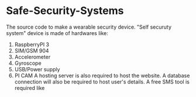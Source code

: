 # Safe-Security-Systems
The source code to make a wearable security device. "Self securuty system" device is made of hardwares like:
1. RaspberryPI 3
2. SIM/GSM 904
3. Accelerometer
4. Gyroscope
5. USB/Power supply
6. PI CAM
A hosting server is also required to host the website. A database connection will also be required to host user's details.
A free SMS tool is required like 
